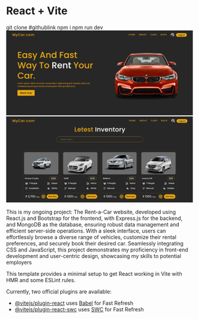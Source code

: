 # React + Vite
git clone #githublink
npm i
npm run dev
<img src="./public//Screenshot 2024-03-13 193545.png" alt="screenshot">
<img src="./public//creen.png" alt="screenshot">

This is my ongoing project: The Rent-a-Car website,
developed using React.js and Bootstrap for the frontend,
with Express.js for the backend, and MongoDB as the
database, ensuring robust data management and
efficient server-side operations. With a sleek interface,
users can effortlessly browse a diverse range of vehicles,
customize their rental preferences, and securely book
their desired car. Seamlessly integrating CSS and
JavaScript, this project demonstrates my proficiency in
front-end development and user-centric design,
showcasing my skills to potential employers

This template provides a minimal setup to get React working in Vite with HMR and some ESLint rules.

Currently, two official plugins are available:

- [@vitejs/plugin-react](https://github.com/vitejs/vite-plugin-react/blob/main/packages/plugin-react/README.md) uses [Babel](https://babeljs.io/) for Fast Refresh
- [@vitejs/plugin-react-swc](https://github.com/vitejs/vite-plugin-react-swc) uses [SWC](https://swc.rs/) for Fast Refresh
